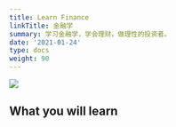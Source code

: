 ```yaml
---
title: Learn Finance
linkTitle: 金融学
summary: 学习金融学，学会理财，做理性的投资者。
date: '2021-01-24'
type: docs
weight: 90
---
```


![](/learn/finance/cover.jpg)

## What you will learn

